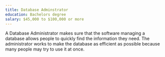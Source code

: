 ```yaml
---
title: Database Adminstrator
education: Bachelors degree
salary: $45,000 to $100,000 or more
---
```

A Database Administrator makes sure that the software managing a database allows people to quickly find the information they need. The administrator works to make the database as efficient as possible because many people may try to use it at once.